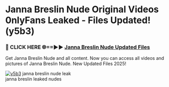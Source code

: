 # Janna Breslin Nude Original Videos 0nlyFans Leaked - Files Updated! (y5b3)

<h3>🔴 CLICK HERE 🌐==►► <a href="https://tinyurl.com/4mcuefdz" rel="nofollow">Janna Breslin Nude Updated Files</a></h3>

Get Janna Breslin Nude and all content. Now you can access all videos and pictures of Janna Breslin Nude. New Updated Files 2025!

[![y5b3](https://i.imgur.com/StAQSOY.gif)](https://tinyurl.com/4mcuefdz)
janna breslin nude leak<br>
janna breslin leaked nudes
